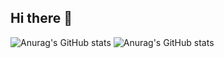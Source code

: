 ## Hi there 👋

![Anurag's GitHub stats](https://github-readme-stats.vercel.app/api?username=melrovieira&show_icons=true&theme=dracula)
![Anurag's GitHub stats](https://github-readme-stats.vercel.app/api?username=melrovieira&show_icons=true&theme=transparent)
